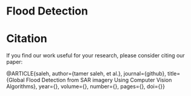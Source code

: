 # Flood Detection

# Citation

If you find our work useful for your research, please consider citing our paper:

@ARTICLE{saleh,
  author={tamer saleh, et al.},
  journal={github}, 
  title={Global Flood Detection from SAR imagery Using Computer Vision Algorithms}, 
  year={},
  volume={},
  number={},
  pages={},
  doi={}}
